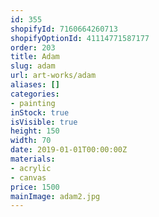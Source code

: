 ```yaml
---
id: 355
shopifyId: 7160664260713
shopifyOptionId: 41114771587177
order: 203
title: Adam
slug: adam
url: art-works/adam
aliases: []
categories:
- painting
inStock: true
isVisible: true
height: 150
width: 70
date: 2019-01-01T00:00:00Z
materials:
- acrylic
- canvas
price: 1500
mainImage: adam2.jpg
---
```

